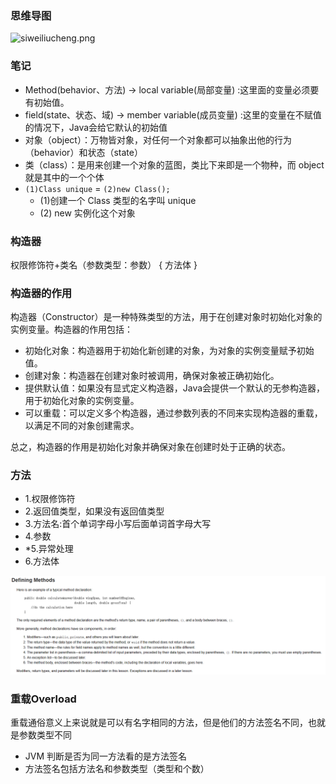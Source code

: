 ### 思维导图
![siweiliucheng.png](img/siweiliucheng.png)

### 笔记
- Method(behavior、方法) -> local variable(局部变量) :这里面的变量必须要有初始值。
- field(state、状态、域) -> member variable(成员变量) :这里的变量在不赋值的情况下，Java会给它默认的初始值
- 对象（object）：万物皆对象，对任何一个对象都可以抽象出他的行为（behavior）和状态（state）
- 类（class）：是用来创建一个对象的蓝图，类比下来即是一个物种，而 object 就是其中的一个个体
- `(1)Class unique` = `(2)new Class();`
  - (1)创建一个 Class 类型的名字叫 unique 
  - (2) new 实例化这个对象

### 构造器
权限修饰符+类名（参数类型：参数） { 方法体 }

### 构造器的作用
构造器（Constructor）是一种特殊类型的方法，用于在创建对象时初始化对象的实例变量。构造器的作用包括：

- 初始化对象：构造器用于初始化新创建的对象，为对象的实例变量赋予初始值。
- 创建对象：构造器在创建对象时被调用，确保对象被正确初始化。
- 提供默认值：如果没有显式定义构造器，Java会提供一个默认的无参构造器，用于初始化对象的实例变量。
- 可以重载：可以定义多个构造器，通过参数列表的不同来实现构造器的重载，以满足不同的对象创建需求。

总之，构造器的作用是初始化对象并确保对象在创建时处于正确的状态。

### 方法
- 1.权限修饰符
- 2.返回值类型，如果没有返回值类型
- 3.方法名:首个单词字母小写后面单词首字母大写
- 4.参数
- *5.异常处理
- 6.方法体

![img.png](img/defineMethod.png)

### 重载Overload
重载通俗意义上来说就是可以有名字相同的方法，但是他们的方法签名不同，也就是参数类型不同
- JVM 判断是否为同一方法看的是方法签名
- 方法签名包括方法名和参数类型（类型和个数）